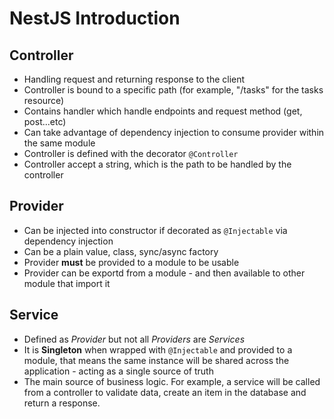 # NestJS Introduction

## Controller
* Handling request and returning response to the client
* Controller is bound to a specific path (for example, "/tasks" for the tasks resource)
* Contains handler which handle endpoints and request method (get, post...etc)
* Can take advantage of dependency injection to consume provider within the same module
* Controller is defined with the decorator `@Controller`
* Controller accept a string, which is the path to be handled by the controller


## Provider
* Can be injected into constructor if decorated as `@Injectable` via dependency injection
* Can be a plain value, class, sync/async factory
* Provider **must** be provided to a module to be usable
* Provider can be exportd from a module - and then available to other module that import it

## Service
* Defined as *Provider* but not all *Providers* are *Services*
* It is **Singleton** when wrapped with `@Injectable` and provided to a module, that means the same instance will be shared across the application - acting as a single source of truth
* The main source of business logic. For example, a service will be called from  a controller to validate data, create an item in the database and return a response.